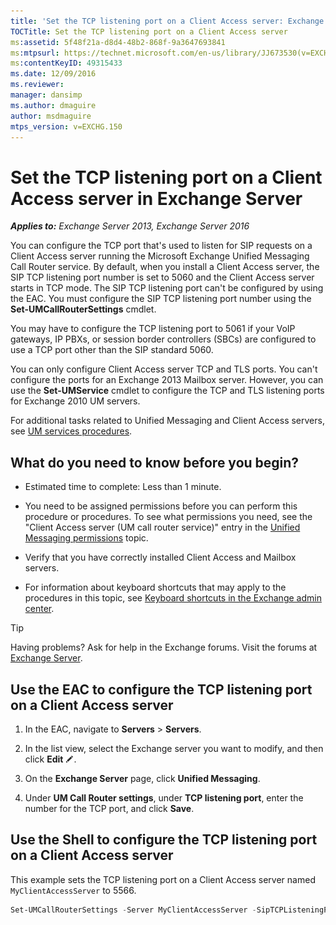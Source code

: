 ```yaml
---
title: 'Set the TCP listening port on a Client Access server: Exchange 2013 Help'
TOCTitle: Set the TCP listening port on a Client Access server
ms:assetid: 5f48f21a-d8d4-48b2-868f-9a3647693841
ms:mtpsurl: https://technet.microsoft.com/en-us/library/JJ673530(v=EXCHG.150)
ms:contentKeyID: 49315433
ms.date: 12/09/2016
ms.reviewer: 
manager: dansimp
ms.author: dmaguire
author: msdmaguire
mtps_version: v=EXCHG.150
---
```


# Set the TCP listening port on a Client Access server in Exchange Server

_**Applies to:** Exchange Server 2013, Exchange Server 2016_

You can configure the TCP port that's used to listen for SIP requests on a Client Access server running the Microsoft Exchange Unified Messaging Call Router service. By default, when you install a Client Access server, the SIP TCP listening port number is set to 5060 and the Client Access server starts in TCP mode. The SIP TCP listening port can't be configured by using the EAC. You must configure the SIP TCP listening port number using the **Set-UMCallRouterSettings** cmdlet.

You may have to configure the TCP listening port to 5061 if your VoIP gateways, IP PBXs, or session border controllers (SBCs) are configured to use a TCP port other than the SIP standard 5060.

You can only configure Client Access server TCP and TLS ports. You can't configure the ports for an Exchange 2013 Mailbox server. However, you can use the **Set-UMService** cmdlet to configure the TCP and TLS listening ports for Exchange 2010 UM servers.

For additional tasks related to Unified Messaging and Client Access servers, see [UM services procedures](um-services-procedures-exchange-2013-help.md).

## What do you need to know before you begin?

  - Estimated time to complete: Less than 1 minute.

  - You need to be assigned permissions before you can perform this procedure or procedures. To see what permissions you need, see the "Client Access server (UM call router service)" entry in the [Unified Messaging permissions](unified-messaging-permissions-exchange-2013-help.md) topic.

  - Verify that you have correctly installed Client Access and Mailbox servers.

  - For information about keyboard shortcuts that may apply to the procedures in this topic, see [Keyboard shortcuts in the Exchange admin center](keyboard-shortcuts-in-the-exchange-admin-center-2013-help.md).

> [!TIP]
> Having problems? Ask for help in the Exchange forums. Visit the forums at [Exchange Server](https://go.microsoft.com/fwlink/p/?linkid=60612).

## Use the EAC to configure the TCP listening port on a Client Access server

1. In the EAC, navigate to **Servers** \> **Servers**.

2. In the list view, select the Exchange server you want to modify, and then click **Edit** ![Edit icon](images/JJ218640.6f53ccb2-1f13-4c02-bea0-30690e6ea71d(EXCHG.150).gif "Edit icon").

3. On the **Exchange Server** page, click **Unified Messaging**.

4. Under **UM Call Router settings**, under **TCP listening port**, enter the number for the TCP port, and click **Save**.

## Use the Shell to configure the TCP listening port on a Client Access server

This example sets the TCP listening port on a Client Access server named `MyClientAccessServer` to 5566.

```powershell
Set-UMCallRouterSettings -Server MyClientAccessServer -SipTCPListeningPort 5566
```
